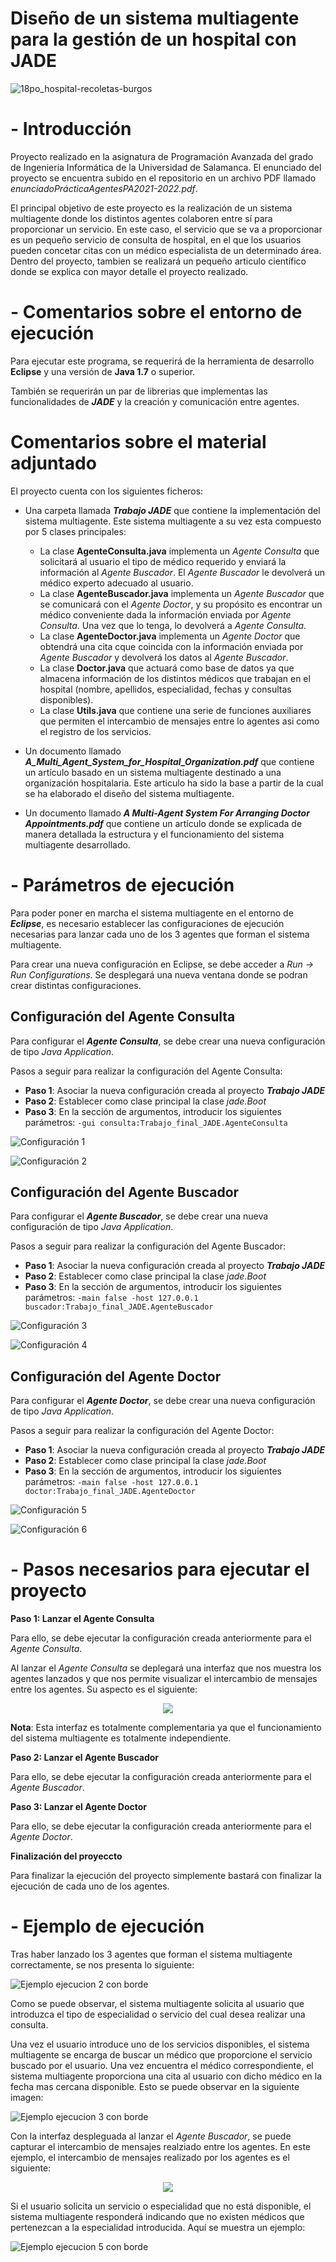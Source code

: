 # Diseño de un sistema multiagente para la gestión de un hospital con JADE

![18po_hospital-recoletas-burgos](https://github.com/rmelgo/PA-Sistema-multiagente-JADE/assets/145989723/57a8d5f1-34b5-44cb-9ef1-6329fa009589)

# - Introducción

Proyecto realizado en la asignatura de Programación Avanzada del grado de Ingenieria Informática de la Universidad de Salamanca. El enunciado del proyecto se encuentra subido en el repositorio en un archivo PDF llamado *enunciadoPrácticaAgentesPA2021-2022.pdf*.
  
El principal objetivo de este proyecto es la realización de un sistema multiagente donde los distintos agentes colaboren entre sí para proporcionar un servicio.
En este caso, el servicio que se va a proporcionar es un pequeño servicio de consulta de hospital, en el que los usuarios pueden concetar citas con un médico especialista de un determinado área.
Dentro del proyecto, tambien se realizará un pequeño articulo científico donde se explica con mayor detalle el proyecto realizado.

# - Comentarios sobre el entorno de ejecución

Para ejecutar este programa, se requerirá de la herramienta de desarrollo **Eclipse** y una versión de **Java 1.7** o superior.  

También se requerirán un par de librerias que implementas las funcionalidades de ***JADE*** y la creación y comunicación entre agentes.

# Comentarios sobre el material adjuntado

El proyecto cuenta con los siguientes ficheros:

- Una carpeta llamada ***Trabajo JADE*** que contiene la implementación del sistema multiagente. Este sistema multiagente a su vez esta compuesto por 5 clases principales:

  - La clase **AgenteConsulta.java** implementa un *Agente Consulta* que solicitará al usuario el tipo de médico requerido y enviará la información al *Agente Buscador*. El *Agente Buscador* le devolverá un médico experto adecuado al usuario. 
  - La clase **AgenteBuscador.java** implementa un *Agente Buscador* que se comunicará con el *Agente Doctor*, y su propósito es encontrar un médico conveniente dada la información enviada por *Agente Consulta*. Una vez que lo tenga, lo devolverá a *Agente Consulta*.
  - La clase **AgenteDoctor.java** implementa un *Agente Doctor* que obtendrá una cita cque coincida con la información enviada por *Agente Buscador* y devolverá los datos al *Agente Buscador*.
  - La clase **Doctor.java** que actuará como base de datos ya que almacena información de los distintos médicos que trabajan en el hospital (nombre, apellidos, especialidad, fechas y consultas disponibles).
  - La clase **Utils.java** que contiene una serie de funciones auxiliares que permiten el intercambio de mensajes entre lo agentes asi como el registro de los servicios.
 
- Un documento llamado ***A_Multi_Agent_System_for_Hospital_Organization.pdf*** que contiene un artículo basado en un sistema multiagente destinado a una organización hospitalaria. Este articulo ha sido la base a partir de la cual se ha elaborado el diseño del sistema multiagente.
- Un documento llamado ***A Multi-Agent System For Arranging Doctor Appointments.pdf*** que contiene un artículo donde se explicada de manera detallada la estructura y el funcionamiento del sistema multiagente desarrollado.
    
# - Parámetros de ejecución

Para poder poner en marcha el sistema multiagente en el entorno de ***Eclipse***, es necesario establecer las configuraciones de ejecución necesarias para lanzar cada uno de los 3 agentes que forman el sistema multiagente.  

Para crear una nueva configuración en Eclipse, se debe acceder a *Run -> Run Configurations*. Se desplegará una nueva ventana donde se podran crear distintas configuraciones.

## Configuración del Agente Consulta

Para configurar el ***Agente Consulta***, se debe crear una nueva configuración de tipo *Java Application*. 

Pasos a seguir para realizar la configuración del Agente Consulta:

- **Paso 1**: Asociar la nueva configuración creada al proyecto ***Trabajo JADE***
- **Paso 2**: Establecer como clase principal la clase *jade.Boot*
- **Paso 3**: En la sección de argumentos, introducir los siguientes parámetros: ```-gui consulta:Trabajo_final_JADE.AgenteConsulta```

![Configuración 1](https://github.com/rmelgo/PA-Sistema-multiagente-JADE/assets/145989723/e492df9e-e4dd-45fb-b6b2-15e65930ebfb)

![Configuración 2](https://github.com/rmelgo/PA-Sistema-multiagente-JADE/assets/145989723/537b9d7e-d851-431f-9477-4d3bfff1ffbd)

## Configuración del Agente Buscador

Para configurar el ***Agente Buscador***, se debe crear una nueva configuración de tipo *Java Application*. 

Pasos a seguir para realizar la configuración del Agente Buscador:

- **Paso 1**: Asociar la nueva configuración creada al proyecto ***Trabajo JADE***
- **Paso 2**: Establecer como clase principal la clase *jade.Boot*
- **Paso 3**: En la sección de argumentos, introducir los siguientes parámetros: ```-main false -host 127.0.0.1 buscador:Trabajo_final_JADE.AgenteBuscador```

![Configuración 3](https://github.com/rmelgo/PA-Sistema-multiagente-JADE/assets/145989723/8803f689-3a86-4c10-9b8c-b90e5a056db5)

![Configuración 4](https://github.com/rmelgo/PA-Sistema-multiagente-JADE/assets/145989723/83fba49b-eb10-4a2e-9d0c-3c37afc07d46)

## Configuración del Agente Doctor

Para configurar el ***Agente Doctor***, se debe crear una nueva configuración de tipo *Java Application*. 

Pasos a seguir para realizar la configuración del Agente Doctor:

- **Paso 1**: Asociar la nueva configuración creada al proyecto ***Trabajo JADE***
- **Paso 2**: Establecer como clase principal la clase *jade.Boot*
- **Paso 3**: En la sección de argumentos, introducir los siguientes parámetros: ```-main false -host 127.0.0.1 doctor:Trabajo_final_JADE.AgenteDoctor```

![Configuración 5](https://github.com/rmelgo/PA-Sistema-multiagente-JADE/assets/145989723/14fc04b8-e7c2-4c25-836f-f9d85cefa721)

![Configuración 6](https://github.com/rmelgo/PA-Sistema-multiagente-JADE/assets/145989723/50fefed0-8b4b-44be-8eae-27091d1dcf0a)

# - Pasos necesarios para ejecutar el proyecto

**Paso 1: Lanzar el Agente Consulta**  

Para ello, se debe ejecutar la configuración creada anteriormente para el *Agente Consulta*. 

Al lanzar el *Agente Consulta* se deplegará una interfaz que nos muestra los agentes lanzados y que nos permite visualizar el intercambio de mensajes entre los agentes. Su aspecto es el siguiente:

<p align="center">
  <img src="https://github.com/rmelgo/PA-Sistema-multiagente-JADE/assets/145989723/f616f15e-9a93-4753-8c14-b33d8b2680f1">
</p>

**Nota**: Esta interfaz es totalmente complementaria ya que el funcionamiento del sistema multiagente es totalmente independiente.

**Paso 2: Lanzar el Agente Buscador**  

Para ello, se debe ejecutar la configuración creada anteriormente para el *Agente Buscador*.

**Paso 3: Lanzar el Agente Doctor**  

Para ello, se debe ejecutar la configuración creada anteriormente para el *Agente Doctor*.

**Finalización del proyeccto**

Para finalizar la ejecución del proyecto simplemente bastará con finalizar la ejecución de cada uno de los agentes.

# - Ejemplo de ejecución

Tras haber lanzado los 3 agentes que forman el sistema multiagente correctamente, se nos presenta lo siguiente:

![Ejemplo ejecucion 2 con borde](https://github.com/rmelgo/PA-Sistema-multiagente-JADE/assets/145989723/8074984a-70c9-4497-b108-6cd5c98a492a)

Como se puede observar, el sistema multiagente solicita al usuario que introduzca el tipo de especialidad o servicio del cual desea realizar una consulta.

Una vez el usuario introduce uno de los servicios disponibles, el sistema multiagente se encarga de buscar un médico que proporcione el servicio buscado por el usuario. Una vez encuentra el médico correspondiente, el sistema multiagente proporciona una cita al usuario con dicho médico en la fecha mas cercana disponible. Esto se puede observar en la siguiente imagen:

![Ejemplo ejecucion 3 con borde](https://github.com/rmelgo/PA-Sistema-multiagente-JADE/assets/145989723/3df1672b-646f-4860-b0d7-75ace11c2318)

Con la interfaz despleguada al lanzar el *Agente Buscador*, se puede capturar el intercambio de mensajes realziado entre los agentes. En este ejemplo, el intercambio de mensajes realizado por los agentes es el siguiente:

<p align="center">
  <img src="https://github.com/rmelgo/PA-Sistema-multiagente-JADE/assets/145989723/c7fc873d-8ca7-4f39-9d0a-adacba87ae0b">
</p>

Si el usuario solicita un servicio o especialidad que no está disponible, el sistema multiagente responderá indicando que no existen médicos que pertenezcan a la especialidad introducida. Aquí se muestra un ejemplo:

![Ejemplo ejecucion 5 con borde](https://github.com/rmelgo/PA-Sistema-multiagente-JADE/assets/145989723/b14d64ba-0589-4c6e-9470-79f48fdf8ad3)


